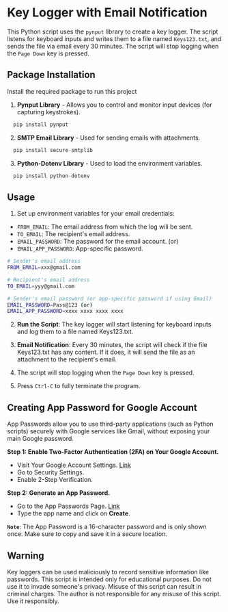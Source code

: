 # Key Logger with Email Notification

This Python script uses the `pynput` library to create a key logger. The script listens for keyboard inputs and writes them to a file named `Keys123.txt`, and sends the file via email every 30 minutes. The script will stop logging when the `Page Down` key is pressed.

## Package Installation

Install the required package to run this project

1. **Pynput Library** - Allows you to control and monitor input devices (for capturing keystrokes).
```python
  pip install pynput
```

2. **SMTP Email Library** - Used for sending emails with attachments.
```python
  pip install secure-smtplib
```

3. **Python-Dotenv Library** - Used to load the environment variables.
```python
  pip install python-dotenv
```

## Usage

1. Set up environment variables for your email credentials:
- `FROM_EMAIL`: The email address from which the log will be sent.
- `TO_EMAIL`: The recipient's email address.
- `EMAIL_PASSWORD`: The password for the email account. (or)
- `EMAIL_APP_PASSWORD`: App-specific password.

```bash
# Sender's email address
FROM_EMAIL=xxx@gmail.com

# Recipient's email address
TO_EMAIL=yyy@gmail.com

# Sender's email password (or app-specific password if using Gmail)
EMAIL_PASSWORD=Pass@123 (or)
EMAIL_APP_PASSWORD=xxxx xxxx xxxx xxxx
```

2. **Run the Script**: The key logger will start listening for keyboard inputs and log them to a file named Keys123.txt.

3. **Email Notification**: Every 30 minutes, the script will check if the file Keys123.txt has any content. If it does, it will send the file as an attachment to the recipient's email.

4. The script will stop logging when the `Page Down` key is pressed.

5. Press `Ctrl-C` to fully terminate the program.

## Creating App Password for Google Account

App Passwords allow you to use third-party applications (such as Python scripts) securely with Google services like Gmail, without exposing your main Google password.

**Step 1: Enable Two-Factor Authentication (2FA) on Your Google Account.**
- Visit Your Google Account Settings. [Link](https://myaccount.google.com/)
- Go to Security Settings.
- Enable 2-Step Verification.

**Step 2: Generate an App Password.**
- Go to the App Passwords Page. [Link](https://myaccount.google.com/apppasswords)
- Type the app name and click on **Create**.

**`Note`**: The App Password is a 16-character password and is only shown once. Make sure to copy and save it in a secure location.

## Warning

Key loggers can be used maliciously to record sensitive information like passwords. This script is intended only for educational purposes. Do not use it to invade someone's privacy. Misuse of this script can result in criminal charges. The author is not responsible for any misuse of this script. Use it responsibly.
